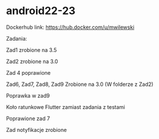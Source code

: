 # android22-23
Dockerhub link:
https://hub.docker.com/u/mwilewski

Zadania:

Zad1 zrobione na 3.5

Zad2 zrobione na 3.0

Zad 4 poprawione

Zad6, Zad7, Zad8, Zad9 Zrobione na 3.0 (W folderze z Zad2)

Poprawka w zad9

Koło ratunkowe Flutter zamiast zadania z testami

Poprawione zad 7

Zad notyfikacje zrobione
